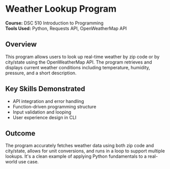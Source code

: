 # Weather Lookup Program

**Course:** DSC 510 Introduction to Programming  
**Tools Used:** Python, Requests API, OpenWeatherMap API  

## Overview
This program allows users to look up real-time weather by zip code or by city/state using the OpenWeatherMap API. The program retrieves and displays current weather conditions including temperature, humidity, pressure, and a short description.

## Key Skills Demonstrated
- API integration and error handling
- Function-driven programming structure
- Input validation and looping
- User experience design in CLI

## Outcome
The program accurately fetches weather data using both zip code and city/state, allows for unit conversions, and runs in a loop to support multiple lookups. It's a clean example of applying Python fundamentals to a real-world use case.
